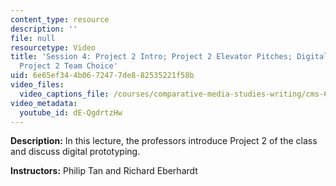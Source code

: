 ```yaml
---
content_type: resource
description: ''
file: null
resourcetype: Video
title: 'Session 4: Project 2 Intro; Project 2 Elevator Pitches; Digital Prototypes;
  Project 2 Team Choice'
uid: 6e65ef34-4b06-7247-7de8-82535221f58b
video_files:
  video_captions_file: /courses/comparative-media-studies-writing/cms-611j-creating-video-games-fall-2014/lecture-videos/lecture-4-project-2-digital-prototype-with-project-management/dE-QgdrtzHw.vtt
video_metadata:
  youtube_id: dE-QgdrtzHw
---
```


**Description:** In this lecture, the professors introduce Project 2 of the class and discuss digital prototyping.

**Instructors:** Philip Tan and Richard Eberhardt